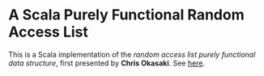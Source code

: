 A Scala Purely Functional Random Access List
============================================

This is a Scala implementation of the _random access list purely functional data structure_, first presented by **Chris Okasaki**. See [here](http://citeseerx.ist.psu.edu/viewdoc/download?doi=10.1.1.55.5156&rep=rep1&type=pdf).

